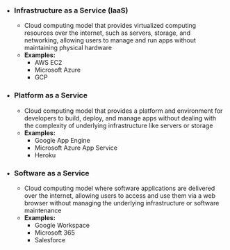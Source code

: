 - ### Infrastructure as a Service (IaaS)
	- Cloud computing model that provides virtualized computing resources over the internet, such as servers, storage, and networking, allowing users to manage and run apps without maintaining physical hardware
	- **Examples:**
		- AWS EC2
		- Microsoft Azure
		- GCP

- ### Platform as a Service
	- Cloud computing model that provides a platform and environment for developers to build, deploy, and manage apps without dealing with the complexity of underlying infrastructure like servers or storage
	- **Examples:**
		- Google App Engine
		- Microsoft Azure App Service
		- Heroku

- ### Software as a Service
	- Cloud computing model where software applications are delivered over the internet, allowing users to access and use them via a web browser without managing the underlying infrastructure or software maintenance 
	- **Examples:**
		- Google Workspace
		- Microsoft 365
		- Salesforce